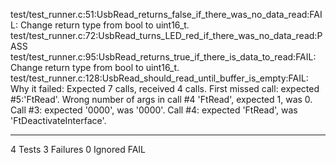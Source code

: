 test/test_runner.c:51:UsbRead_returns_false_if_there_was_no_data_read:FAIL: Change return type from bool to uint16_t.
test/test_runner.c:72:UsbRead_turns_LED_red_if_there_was_no_data_read:PASS
test/test_runner.c:95:UsbRead_returns_true_if_there_is_data_to_read:FAIL: Change return type from bool to uint16_t.
test/test_runner.c:128:UsbRead_should_read_until_buffer_is_empty:FAIL: Why it failed: Expected 7 calls, received 4 calls. First missed call: expected #5:'FtRead'. Wrong number of args in call #4 'FtRead', expected 1, was 0. Call #3: expected '0000', was '0000'. Call #4: expected 'FtRead', was 'FtDeactivateInterface'. 

-----------------------
4 Tests 3 Failures 0 Ignored 
FAIL
